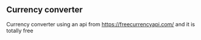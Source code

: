 ## Currency converter
Currency converter using an api from https://freecurrencyapi.com/ and it is totally free
